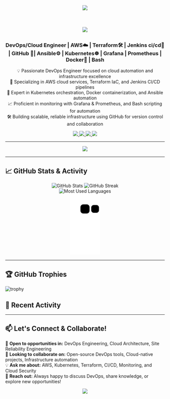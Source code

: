 <div align="center">
  <img src="https://capsule-render.vercel.app/api?type=waving&color=gradient&height=100&section=header&animation=fadeIn" />
</div>

<h1 align="center">
  <img src="https://readme-typing-svg.herokuapp.com/?font=Inter&size=32&center=true&vCenter=true&width=500&height=70&color=4493F8&duration=4000&lines=Hi+There!+👋;+I'm+Shishant+Kanojia!;DevOps+Enthusiast;Cloud+Explorer;" />
</h1>

<h3 align="center">DevOps/Cloud Engineer | AWS☁️ | Terraform🛠️ | Jenkins ci/cd🚀 | GitHub 🔗| Ansible⚙️ | Kubernetes☸️ | Grafana | Prometheus | Docker🐳 | Bash</h3>

<p align="center">
  💡 Passionate DevOps Engineer focused on cloud automation and infrastructure excellence<br/>
  🌱 Specializing in AWS cloud services, Terraform IaC, and Jenkins CI/CD pipelines<br/>
  🎯 Expert in Kubernetes orchestration, Docker containerization, and Ansible automation<br/>
  📈 Proficient in monitoring with Grafana & Prometheus, and Bash scripting for automation<br/>
  🛠️ Building scalable, reliable infrastructure using GitHub for version control and collaboration
</p>

<div align="center">
  <a href="https://www.linkedin.com/in/shishant-kanojia">
    <img src="https://img.shields.io/badge/LinkedIn-0077B5?style=for-the-badge&logo=linkedin&logoColor=white" />
  </a>
  <a href="mailto:shishantsingh80@gmail.com">
    <img src="https://img.shields.io/badge/Gmail-D14836?style=for-the-badge&logo=gmail&logoColor=white" />
  </a>
  <a href="https://github.com/Shishant90">
    <img src="https://img.shields.io/badge/GitHub-100000?style=for-the-badge&logo=github&logoColor=white" />
  </a>
  <a href="https://twitter.com/ShishantK">
    <img src="https://img.shields.io/badge/Twitter-1DA1F2?style=for-the-badge&logo=twitter&logoColor=white" />
  </a>
</div>

---

<div align="center">
  <img src="https://skillicons.dev/icons?i=aws,terraform,ansible,jenkins,githubactions,docker,kubernetes,helm,grafana,prometheus,bash,yaml,mysql,postgresql,git,linux,nginx,vscode" />
</div>

---

## 📈 GitHub Stats & Activity

<div align="center">
  <img width="400" src="https://github-readme-stats.vercel.app/api?username=Shishant90&show_icons=true&theme=transparent&rank_icon=github&hide_title=true" alt="GitHub Stats" />
  <img width="400" src="https://github-readme-streak-stats.herokuapp.com/?user=Shishant90&theme=transparent&border_radius=10" alt="GitHub Streak" />
</div>

<div align="center">
  <img src="https://github-readme-stats.vercel.app/api/top-langs/?username=Shishant90&layout=compact&theme=transparent&border_radius=10" alt="Most Used Languages" />
</div>

<div align="center">
  <img src="https://github.com/Shishant90/Shishant90/blob/output/github-contribution-grid-snake.svg" alt="Snake Game" />
</div>

---

## 🏆 GitHub Trophies
![trophy](https://github-profile-trophy.vercel.app/?username=Shishant90&theme=radical)

## 📝 Recent Activity
<!--START_SECTION:activity-->
<!--END_SECTION:activity-->

---

## 📫 Let's Connect & Collaborate!

💼 **Open to opportunities in:** DevOps Engineering, Cloud Architecture, Site Reliability Engineering<br/>
🤝 **Looking to collaborate on:** Open-source DevOps tools, Cloud-native projects, Infrastructure automation<br/>
💡 **Ask me about:** AWS, Kubernetes, Terraform, CI/CD, Monitoring, and Cloud Security<br/>
📧 **Reach out:** Always happy to discuss DevOps, share knowledge, or explore new opportunities!

<div align="center">
  <img src="https://capsule-render.vercel.app/api?type=waving&color=gradient&height=100&section=footer&animation=fadeIn" />
</div>